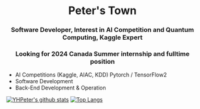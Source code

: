 <!-- # Peter HomePage -->

<h1 align="center">Peter's Town</h1>

<h3 align="center">Software Developer, Interest in AI Competition and Quantum Computing, Kaggle Expert</h2>

<h3 align="center">Looking for 2024 Canada Summer internship and fulltime position</h2>

- AI Competitions (Kaggle, AIAC, KDD) Pytorch / TensorFlow2 
- Software Development
- Back-End Development & Operation


[![YHPeter's github stats](https://github-readme-stats-ftc8.vercel.app/api?username=YHPeter&theme=vue&show_icons=true&title_color=FFFFFF&text_color=FFFFFF&icon_color=FFFFFF&bg_color=DEG,007DDE,EF0A6A&count_private=true&show_icons=true\&show=reviews,discussions_started,discussions_answered,prs_merged,prs_merged_percentage&include_all_commits=true)](https://github.com/YHPeter)
[![Top Langs](https://github-readme-stats-ftc8.vercel.app/api/top-langs/?username=YHPeter&theme=buefy&hide=jupyter%20notebook&layout=compact&count_private=true)](https://github.com/YHPeter)

<!-- 
[![YHPeter's github stats](https://github-readme-stats.vercel.app/api?username=YHPeter&theme=vue&show_icons=true&title_color=FFFFFF&text_color=FFFFFF&icon_color=FFFFFF&bg_color=DEG,007DDE,EF0A6A&count_private=false)](https://github.com/YHPeter)
[![Top Langs](https://github-readme-stats.vercel.app/api/top-langs/?username=YHPeter&theme=buefy&hide=jupyter%20notebook&layout=compact&count_private=false)](https://github.com/YHPeter)
 -->
